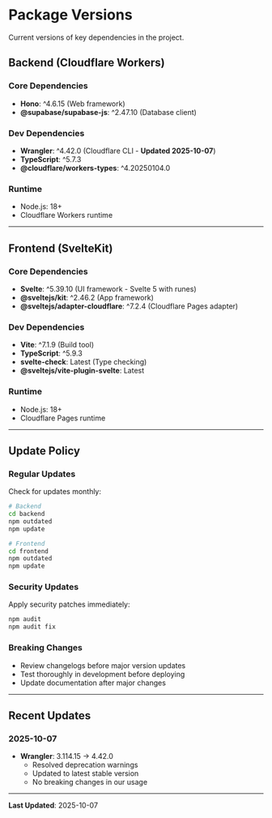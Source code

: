 # Package Versions

Current versions of key dependencies in the project.

## Backend (Cloudflare Workers)

### Core Dependencies
- **Hono**: ^4.6.15 (Web framework)
- **@supabase/supabase-js**: ^2.47.10 (Database client)

### Dev Dependencies
- **Wrangler**: ^4.42.0 (Cloudflare CLI - **Updated 2025-10-07**)
- **TypeScript**: ^5.7.3
- **@cloudflare/workers-types**: ^4.20250104.0

### Runtime
- Node.js: 18+
- Cloudflare Workers runtime

---

## Frontend (SvelteKit)

### Core Dependencies
- **Svelte**: ^5.39.10 (UI framework - Svelte 5 with runes)
- **@sveltejs/kit**: ^2.46.2 (App framework)
- **@sveltejs/adapter-cloudflare**: ^7.2.4 (Cloudflare Pages adapter)

### Dev Dependencies
- **Vite**: ^7.1.9 (Build tool)
- **TypeScript**: ^5.9.3
- **svelte-check**: Latest (Type checking)
- **@sveltejs/vite-plugin-svelte**: Latest

### Runtime
- Node.js: 18+
- Cloudflare Pages runtime

---

## Update Policy

### Regular Updates
Check for updates monthly:
```bash
# Backend
cd backend
npm outdated
npm update

# Frontend
cd frontend
npm outdated
npm update
```

### Security Updates
Apply security patches immediately:
```bash
npm audit
npm audit fix
```

### Breaking Changes
- Review changelogs before major version updates
- Test thoroughly in development before deploying
- Update documentation after major changes

---

## Recent Updates

### 2025-10-07
- **Wrangler**: 3.114.15 → 4.42.0
  - Resolved deprecation warnings
  - Updated to latest stable version
  - No breaking changes in our usage

---

**Last Updated**: 2025-10-07
